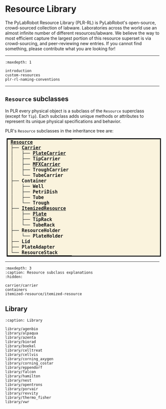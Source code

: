 # Resource Library

The PyLabRobot Resource Library (PLR-RL) is PyLabRobot's open-source, crowd-sourced collection of labware.
Laboratories across the world use an almost infinite number of different resources/labware.
We believe the way to most efficient capture the largest portion of this resource superset is via crowd-sourcing, and peer-reviewing new entries.
If you cannot find something, please contribute what you are looking for!

----

```{toctree}
:maxdepth: 1

introduction
custom-resources
plr-rl-naming-conventions
```

----

## `Resource` subclasses

In PLR every physical object is a subclass of the `Resource` superclass (except for `Tip`).
Each subclass adds unique methods or attributes to represent its unique physical specifications and behavior.

PLR's `Resource` subclasses in the inheritance tree are:
<style>
  .tree {
    border: 3px solid black;      /* Thick border around the entire table */
    border-collapse: collapse;    /* Ensures borders don’t double */
    background-color: #FAF3DD;    /* Light background */
    margin-left: 5px;             /* A bit of left margin */
  }

  .tree td {
    font-family: "Fira Code", monospace;  /* Code-like font */
    font-size: 15px;                     /* Matches code cell output */
    font-weight: bold;                   /* Make all text bold */
    line-height: 1.2;                    /* Slightly tighten vertical spacing */
    padding: 0 10px;                   /* Padding around each line */
    border: none;                        /* Remove inner borders */
    white-space: pre;                    /* Preserve spacing exactly */
  }
</style>

<table class="tree">
  <tr><td><a href="introduction.html">Resource</a></td></tr>

  <!-- Carrier subtree -->
  <tr><td>├── <a href="carrier/carrier.html">Carrier</a></td></tr>
  <tr><td>│   ├── <a href="carrier/plate-carrier/plate_carriers.html">PlateCarrier</a></td></tr>
  <tr><td>│   ├── TipCarrier</td></tr>
  <tr><td>│   ├── <a href="carrier/mfx-carrier/mfx_carriers.html">MFXCarrier</a></td></tr>
  <tr><td>│   ├── TroughCarrier</td></tr>
  <tr><td>│   └── TubeCarrier</td></tr>

  <!-- Container subtree -->
  <tr><td>├── Container</td></tr>
  <tr><td>│   ├── Well</td></tr>
  <tr><td>│   ├── PetriDish</td></tr>
  <tr><td>│   ├── Tube</td></tr>
  <tr><td>│   └── Trough</td></tr>

  <!-- ItemizedResource subtree -->
  <tr><td>├── <a href="itemized-resource/itemized-resource.html">ItemizedResource</a></td></tr>
  <tr><td>│   ├── <a href="itemized-resource/plate/plate.html">Plate</a></td></tr>
  <tr><td>│   ├── TipRack</td></tr>
  <tr><td>│   └── TubeRack</td></tr>

  <!-- ResourceHolder subtree -->
  <tr><td>├── ResourceHolder</td></tr>
  <tr><td>│   └── PlateHolder</td></tr>

  <!-- Others -->
  <tr><td>├── Lid</td></tr>
  <tr><td>├── PlateAdapter</td></tr>
  <tr><td>└── ResourceStack</td></tr>
</table>

----

```{toctree}
:maxdepth: 3
:caption: Resource subclass explanations
:hidden:

carrier/carrier
containers
itemized-resource/itemized-resource
```

## Library

```{toctree}
:caption: Library

library/agenbio
library/alpaqua
library/azenta
library/biorad
library/boekel
library/celltreat
library/cellvis
library/corning_axygen
library/corning_costar
library/eppendorf
library/falcon
library/hamilton
library/nest
library/opentrons
library/porvair
library/revvity
library/thermo_fisher
library/vwr
```
